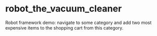 # robot_the_vacuum_cleaner
Robot framework demo: navigate to some category and add two most expensive items to the shopping cart from this category.
